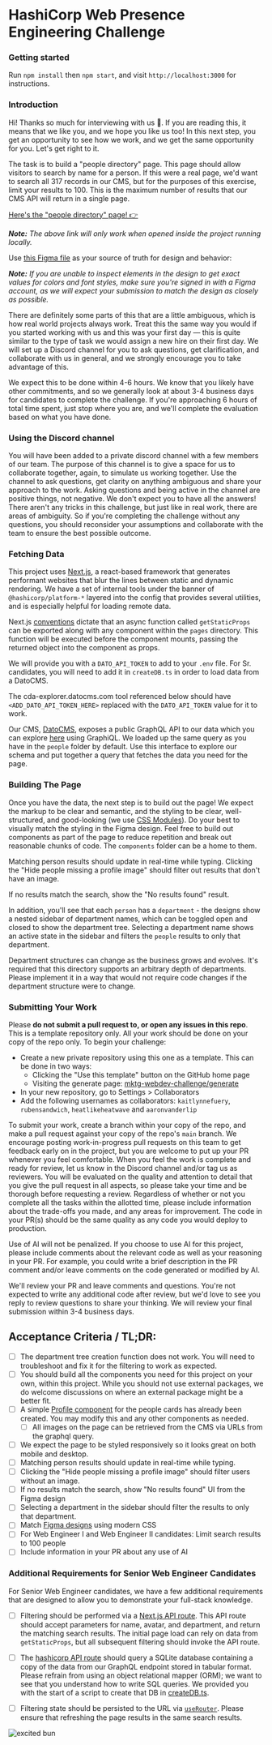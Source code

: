 # HashiCorp Web Presence Engineering Challenge

### Getting started

Run `npm install` then `npm start`, and visit `http://localhost:3000` for instructions.

### Introduction

Hi! Thanks so much for interviewing with us 💖. If you are reading this, it means that we like you, and we hope you like us too! In this next step, you get an opportunity to see how we work, and we get the same opportunity for you. Let's get right to it.

The task is to build a "people directory" page. This page should allow visitors to search by name for a person. If this were a real page, we'd want to search all 317 records in our CMS, but for the purposes of this exercise, limit your results to 100. This is the maximum number of results that our CMS API will return in a single page.

[Here's the "people directory" page! 👉](/people)

_**Note:** The above link will only work when opened inside the project running locally._

Use [this Figma file](https://www.figma.com/design/0c70HmKc0rkWCNdP9UYErO) as your source of truth for design and behavior:

_**Note:** If you are unable to inspect elements in the design to get exact values for colors and font styles, make sure you're signed in with a Figma account, as we will expect your submission to match the design as closely as possible._

There are definitely some parts of this that are a little ambiguous, which is how real world projects always work. Treat this the same way you would if you started working with us and this was your first day — this is quite similar to the type of task we would assign a new hire on their first day. We will set up a Discord channel for you to ask questions, get clarification, and collaborate with us in general, and we strongly encourage you to take advantage of this.

We expect this to be done within 4-6 hours. We know that you likely have other commitments, and so we generally look at about 3-4 business days for candidates to complete the challenge. If you're approaching 6 hours of total time spent, just stop where you are, and we'll complete the evaluation based on what you have done.

### Using the Discord channel

You will have been added to a private discord channel with a few members of our team. The purpose of this channel is to give a space for us to collaborate together, again, to simulate us working together. Use the channel to ask questions, get clarity on anything ambiguous and share your approach to the work. Asking questions and being active in the channel are positive things, not negative. We don't expect you to have all the answers! There aren't any tricks in this challenge, but just like in real work, there are areas of ambiguity. So if you're completing the challenge without any questions, you should reconsider your assumptions and collaborate with the team to ensure the best possible outcome.

### Fetching Data

This project uses [Next.js](https://nextjs.org), a react-based framework that generates performant websites that blur the lines between static and dynamic rendering. We have a set of internal tools under the banner of `@hashicorp/platform-*` layered into the config that provides several utilities, and is especially helpful for loading remote data.

Next.js [conventions](https://nextjs.org/learn/basics/fetching-data-for-pages) dictate that an async function called `getStaticProps` can be exported along with any component within the `pages` directory. This function will be executed before the component mounts, passing the returned object into the component as props.

We will provide you with a `DATO_API_TOKEN` to add to your `.env` file. For Sr. candidates, you will need to add it in `createDB.ts` in order to load data from a DatoCMS.

The cda-explorer.datocms.com tool referenced below should have `<ADD_DATO_API_TOKEN_HERE>` replaced with the `DATO_API_TOKEN` value for it to work.

Our CMS, [DatoCMS](https://www.datocms.com/), exposes a public GraphQL API to our data which you can explore [here](https://cda-explorer.datocms.com/?apitoken=<ADD_DATO_API_TOKEN_HERE>&query=query%20%7B%0A%20%20allDepartments%28first%3A%20100%29%20%7B%0A%20%20%20%20name%0A%20%20%20%20parent%20%7B%0A%20%20%20%20%20%20id%0A%20%20%20%20%7D%0A%20%20%7D%0A%20%20%0A%20%20allPeople%28first%3A%20100%29%20%7B%0A%20%20%20%20name%0A%20%20%20%20avatar%20%7B%0A%20%20%20%20%20%20url%0A%20%20%20%20%7D%0A%20%20%20%20department%20%7B%0A%20%20%20%20%20%20name%0A%20%20%20%20%7D%0A%20%20%7D%0A%7D) using GraphiQL. We loaded up the same query as you have in the `people` folder by default. Use this interface to explore our schema and put together a query that fetches the data you need for the page.

### Building The Page

Once you have the data, the next step is to build out the page! We expect the markup to be clear and semantic, and the styling to be clear, well-structured, and good-looking (we use [CSS Modules](https://nextjs.org/docs/basic-features/built-in-css-support#adding-component-level-css)). Do your best to visually match the styling in the Figma design. Feel free to build out components as part of the page to reduce repetition and break out reasonable chunks of code. The `components` folder can be a home to them.

Matching person results should update in real-time while typing. Clicking the "Hide people missing a profile image" should filter out results that don't have an image.

If no results match the search, show the "No results found" result.

In addition, you'll see that each `person` has a `department` - the designs show a nested sidebar of department names, which can be toggled open and closed to show the department tree. Selecting a department name shows an active state in the sidebar and filters the `people` results to only that department.

Department structures can change as the business grows and evolves. It's required that this directory supports an arbitrary depth of departments. Please implement it in a way that would not require code changes if the department structure were to change.

### Submitting Your Work

Please **do not submit a pull request to, or open any issues in this repo**. This is a template repository only. All your work should be done on your copy of the repo only. To begin your challenge:

- Create a new private repository using this one as a template. This can be done in two ways:
  - Clicking the "Use this template" button on the GitHub home page
  - Visiting the generate page: [mktg-webdev-challenge/generate](https://github.com/hashicorp/mktg-webdev-challenge/generate)
- In your new repository, go to Settings > Collaborators
- Add the following usernames as collaborators: `kaitlynnefuery`, `rubensandwich`, `heatlikeheatwave` and `aaronvanderlip`

To submit your work, create a branch within your copy of the repo, and make a pull request against your copy of the repo's `main` branch. We encourage posting work-in-progress pull requests on this team to get feedback early on in the project, but you are welcome to put up your PR whenever you feel comfortable. When you feel the work is complete and ready for review, let us know in the Discord channel and/or tag us as reviewers. You will be evaluated on the quality and attention to detail that you give the pull request in all aspects, so please take your time and be thorough before requesting a review. Regardless of whether or not you complete all the tasks within the allotted time, please include information about the trade-offs you made, and any areas for improvement. The code in your PR(s) should be the same quality as any code you would deploy to production.

Use of AI will not be penalized. If you choose to use AI for this project, please include comments about the relevant code as well as your reasoning in your PR. For example, you could write a brief description in the PR comment and/or leave comments on the code generated or modified by AI.

We'll review your PR and leave comments and questions. You're not expected to write any additional code after review, but we'd love to see you reply to review questions to share your thinking. We will review your final submission within 3-4 business days.

## Acceptance Criteria / TL;DR:

- [ ] The department tree creation function does not work. You will need to troubleshoot and fix it for the filtering to work as expected.
- [ ] You should build all the components you need for this project on your own, within this project. While you should not use external packages, we do welcome discussions on where an external package might be a better fit.
- [ ] A simple [Profile component](components/profile/index.tsx) for the people cards has already been created. You may modify this and any other components as needed.
  - [ ] All images on the page can be retrieved from the CMS via URLs from the graphql query.
- [ ] We expect the page to be styled responsively so it looks great on both mobile and desktop.
- [ ] Matching person results should update in real-time while typing.
- [ ] Clicking the "Hide people missing a profile image" should filter users without an image.
- [ ] If no results match the search, show "No results found" UI from the Figma design
- [ ] Selecting a department in the sidebar should filter the results to only that department.
- [ ] Match [Figma designs](https://www.figma.com/design/0c70HmKc0rkWCNdP9UYErO) using modern CSS
- [ ] For Web Engineer I and Web Engineer II candidates: Limit search results to 100 people
- [ ] Include information in your PR about any use of AI

### Additional Requirements for Senior Web Engineer Candidates

For Senior Web Engineer candidates, we have a few additional requirements that are designed to allow you to demonstrate your full-stack knowledge.

- [ ] Filtering should be performed via a [Next.js API route](https://nextjs.org/docs/pages/building-your-application/routing/api-routes). This API route should accept parameters for name, avatar, and department, and return the matching search results. The initial page load can rely on data from `getStaticProps`, but all subsequent filtering should invoke the API route.

- [ ] The [hashicorp API route](pages/api/hashicorp.ts) should query a SQLite database containing a copy of the data from our GraphQL endpoint stored in tabular format. Please refrain from using an object relational mapper (ORM); we want to see that you understand how to write SQL queries. We provided you with the start of a script to create that DB in [createDB.ts](scripts/createDB.ts).

- [ ] Filtering state should be persisted to the URL via [`useRouter`](https://nextjs.org/docs/pages/api-reference/functions/use-router). Please ensure that refreshing the page results in the same search results.

![excited bun](https://media.giphy.com/media/cMnt7i2RykmpW/giphy.gif)
